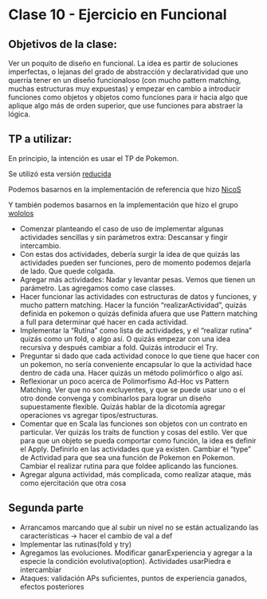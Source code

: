 # Clase 10 - Ejercicio en Funcional

## Objetivos de la clase:

Ver un poquito de diseño en funcional. La idea es partir de soluciones imperfectas, o lejanas del grado de abstracción y declaratividad que uno querría tener en un diseño funcionaloso (con mucho pattern matching, muchas estructuras muy expuestas) y empezar en cambio a introducir funciones como objetos y objetos como funciones para ir hacia algo que aplique algo más de orden superior, que use funciones para abstraer la lógica.

## TP a utilizar:
En principio, la intención es usar el TP de Pokemon.

Se utilizó esta versión [reducida](https://docs.google.com/document/d/1aewVvR4YcU3-1fXZDKEGEGgH5i2ar-mTpugKn2uGMhg/edit#)

Podemos basarnos en la implementación de referencia que hizo [NicoS](https://github.com/bossiernesto/tp-pokemon)

Y también podemos basarnos en la implementación que hizo el grupo [wololos](https://github.com/iluetich/wololos-1c-2015-tp-tadp-pokemon)

- Comenzar planteando el caso de uso de implementar algunas actividades sencillas y sin parámetros extra: Descansar y fingir intercambio.
- Con estas dos actividades, debería surgir la idea de que quizás las actividades pueden ser funciones, pero de momento podemos dejarla de lado. Que quede colgada.
- Agregar más actividades: Nadar y levantar pesas. Vemos que tienen un parámetro. Las agregamos como case classes.
- Hacer funcionar las actividades con estructuras de datos y funciones, y mucho pattern matching. Hacer la función “realizarActividad”, quizás definida en pokemon o quizás definida afuera que use Pattern matching a full para determinar qué hacer en cada actividad.
- Implementar la “Rutina” como lista de actividades, y el “realizar rutina” quizás como un fold, o algo así. O quizás empezar con una idea recursiva y después cambiar a fold. Quizás introducir el Try.
- Preguntar si dado que cada actividad conoce lo que tiene que hacer con un pokemon, no sería conveniente encapsular lo que la actividad hace dentro de cada una. Hacer quizás un método polimórfico o algo así.
- Reflexionar un poco acerca de Polimorfismo Ad-Hoc vs Pattern Matching. Ver que no son excluyentes, y que se puede usar uno o el otro donde convenga y combinarlos para lograr un diseño supuestamente flexible. Quizás hablar de la dicotomía agregar operaciones vs agregar tipos/estructuras.
- Comentar que en Scala las funciones son objetos con un contrato en particular. Ver quizás los traits de function y cosas del estilo. Ver que para que un objeto se pueda comportar como función, la idea es definir el Apply. Definirlo en las actividades que ya existen. Cambiar el “type” de Actividad para que sea una función de Pokemon en Pokemon. Cambiar el realizar rutina para que foldee aplicando las funciones.
- Agregar alguna actividad, más complicada, como realizar ataque, más como ejercitación que otra cosa

## Segunda parte

- Arrancamos marcando que al subir un nivel no se están actualizando las características -> hacer el cambio de val a def
- Implementar las rutinas(fold y try)
- Agregamos las evoluciones. Modificar ganarExperiencia y agregar a la especie la condición evolutiva(option). Actividades usarPiedra e intercambiar
- Ataques: validación APs suficientes, puntos de experiencia ganados, efectos posteriores

